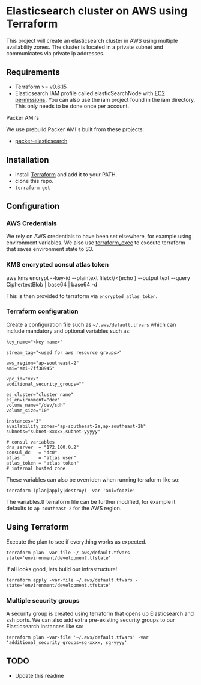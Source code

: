 Elasticsearch cluster on AWS using Terraform
=============

This project will create an elasticsearch cluster in AWS using multiple availability zones. The cluster is located in a private subnet and communicates via private ip addresses.

## Requirements

* Terraform >= v0.6.15
* Elasticsearch IAM profile called elasticSearchNode with [EC2 permissions](https://github.com/elastic/elasticsearch-cloud-aws#recommended-ec2-permissions). You can also use the iam project found in the iam directory. This only needs to be done once per account.

Packer AMI's

We use prebuild Packer AMI's built from these projects:

* [packer-elasticsearch](https://github.com/nadnerb/packer-elasticsearch)

## Installation

* install [Terraform](https://www.terraform.io/) and add it to your PATH.
* clone this repo.
* `terraform get`

## Configuration

### AWS Credentials

We rely on AWS credentials to have been set elsewhere, for example using environment variables. We also use [terraform_exec](https://github.com/nadnerb/terraform_exec) to execute terraform that
saves environment state to S3.

### KMS encrypted consul atlas token

aws kms encrypt --key-id <kms-key-id> --plaintext fileb://<(echo <atlas-token>) --output text --query CiphertextBlob | base64 | base64 -d

This is then provided to terraform via `encrypted_atlas_token`.

### Terraform configuration

Create a configuration file such as `~/.aws/default.tfvars` which can include mandatory and optional variables such as:

```
key_name="<key name>"

stream_tag="<used for aws resource groups>"

aws_region="ap-southeast-2"
ami="ami-7ff38945"

vpc_id="xxx"
additional_security_groups=""

es_cluster="cluster name"
es_environment="dev"
volume_name="/dev/sdh"
volume_size="10"

instances="3"
availability_zones="ap-southeast-2a,ap-southeast-2b"
subnets="subnet-xxxxx,subnet-yyyyy"

# consul variables
dns_server  = "172.100.0.2"
consul_dc   = "dc0"
atlas       = "atlas user"
atlas_token = "atlas token"
# internal hosted zone
```

These variables can also be overriden when running terraform like so:

```
terraform (plan|apply|destroy) -var 'ami=foozie'
```

The variables.tf terraform file can be further modified, for example it defaults to `ap-southeast-2` for the AWS region.

## Using Terraform

Execute the plan to see if everything works as expected.

```
terraform plan -var-file ~/.aws/default.tfvars -state='environment/development.tfstate'
```

If all looks good, lets build our infrastructure!

```
terraform apply -var-file ~/.aws/default.tfvars -state='environment/development.tfstate'
```

### Multiple security groups

A security group is created using terraform that opens up Elasticsearch and ssh ports. We can also add extra pre-existing security groups to our Elasticsearch instances like so:

```
terraform plan -var-file '~/.aws/default.tfvars' -var 'additional_security_groups=sg-xxxx, sg-yyyy'
```

## TODO

* Update this readme

